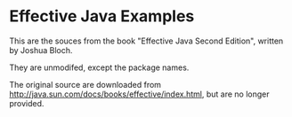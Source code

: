 # Effective Java Examples

This are the souces from the book "Effective Java Second Edition", written by Joshua Bloch.

They are unmodifed, except the package names.

The original source are downloaded from http://java.sun.com/docs/books/effective/index.html, but are no longer provided.